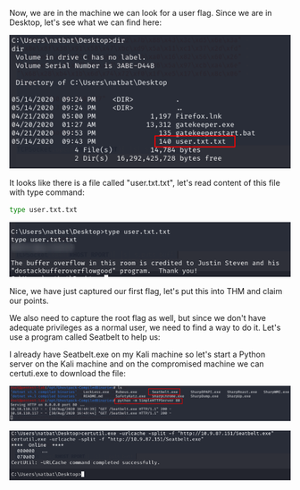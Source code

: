 Now, we are in the machine we can look for a user flag. Since we are in Desktop, let's see what we can find here:

![Desktop Pillaging](DesktopPillaging.png)

It looks like there is a file called "user.txt.txt", let's read content of this file with type command:
```bash
type user.txt.txt
```
![User Flag](userFlag.png)

Nice, we have just captured our first flag, let's put this into THM and claim our points.

We also need to capture the root flag as well, but since we don't have adequate privileges as a normal user, we need to find a way to do it. Let's use a program called Seatbelt to help us:

I already have Seatbelt.exe on my Kali machine so let's start a Python server on the Kali machine and on the compromised machine we can certuti.exe to download the file:

![Python Server](pythonServer.png)

![Certutil](certutil.png)
